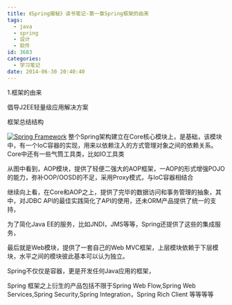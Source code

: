 ```yaml
---
title: 《Spring揭秘》读书笔记-第一章Spring框架的由来
tags:
  - java
  - spring
  - 设计
  - 软件
id: 3683
categories:
  - 学习笔记
date: 2014-06-30 20:40:40
---
```


1.框架的由来

倡导J2EE轻量级应用解决方案

框架总结结构

[![Spring Framework](/images/8775d9e40dbc29240061edd2b9b6f76990f39cad.jpg)](http://leaverimage.b0.upaiyun.com/2014/06/Spring-Framework.jpg)
整个Spring架构建立在Core核心模块上，是基础，该模块中，有一个IoC容器的实现，用来以依赖注入的方式管理对象之间的依赖关系。Core中还有一些气筒工具类，比如IO工具类

从图中看到，AOP模块，提供了轻便二强大的AOP框架，一AOP的形式增强POJO的能力，弥补OOP/OOSD的不足，采用Proxy模式，与IoC容器相结合

继续向上看，在Core和AOP之上，提供了完毕的数据访问和事务管理的抽象，其中，对JDBC API的最佳实践简化了API的使用，还未ORM产品提供了统一的支持，

为了简化Java EE的服务，比如JNDI，JMS等等，Spring还提供了这些的集成服务，

最后就是Web模块，提供了一套自己的Web MVC框架，上层模块依赖于下层模块，水平之间的模块彼此基本可以认为独立。

Spring不仅仅是容器，更是开发任何Java应用的框架，

Spring 框架之上衍生的产品包括不限于Spring Web Flow,Spring Web Services,Spring Security,Spring Integration，Spring Rich Client 等等等等